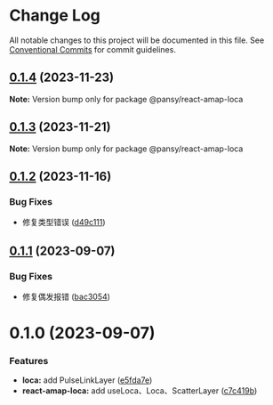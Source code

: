 # Change Log

All notable changes to this project will be documented in this file.
See [Conventional Commits](https://conventionalcommits.org) for commit guidelines.

## [0.1.4](https://github.com/pansyjs/react-amap/compare/@pansy/react-amap-loca@0.1.3...@pansy/react-amap-loca@0.1.4) (2023-11-23)

**Note:** Version bump only for package @pansy/react-amap-loca





## [0.1.3](https://github.com/pansyjs/react-amap/compare/@pansy/react-amap-loca@0.1.2...@pansy/react-amap-loca@0.1.3) (2023-11-21)

**Note:** Version bump only for package @pansy/react-amap-loca





## [0.1.2](https://github.com/pansyjs/react-amap/compare/@pansy/react-amap-loca@0.1.1...@pansy/react-amap-loca@0.1.2) (2023-11-16)


### Bug Fixes

* 修复类型错误 ([d49c111](https://github.com/pansyjs/react-amap/commit/d49c111f2fc4de76a696e24bbacb0c515b3477e4))





## [0.1.1](https://github.com/pansyjs/react-amap/compare/@pansy/react-amap-loca@0.1.0...@pansy/react-amap-loca@0.1.1) (2023-09-07)


### Bug Fixes

* 修复偶发报错 ([bac3054](https://github.com/pansyjs/react-amap/commit/bac305401adaa9a575341fa480305d66069dbc6a))





# 0.1.0 (2023-09-07)


### Features

* **loca:** add PulseLinkLayer ([e5fda7e](https://github.com/pansyjs/react-amap/commit/e5fda7ef0b38d2d8a628f09647e9a3d4368fdaf0))
* **react-amap-loca:** add  useLoca、Loca、ScatterLayer ([c7c419b](https://github.com/pansyjs/react-amap/commit/c7c419b23b5c893bfb7ff15ae88a22118acaae4a))
